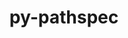 ---
title: "py-pathspec"
layout: cache
categories: [package, v0.18]
meta: {"versions": ["0.9.0"], "compilers": ["gcc@=7.5.0"], "oss": ["ubuntu18.04"], "platforms": ["linux"], "targets": ["x86_64"], "stacks": ["e4s"], "num_specs": 4, "num_specs_by_stack": {"e4s": 4}}
spec_details: [{"hash": "5maft4cki66d4aey2p35kwuuqvtd57fw", "compiler": "gcc@=7.5.0", "versions": ["0.9.0"], "os": "ubuntu18.04", "platform": "linux", "target": "x86_64", "variants": [], "stacks": ["e4s"], "size": "-", "tarball": "https://binaries.spack.io/releases/v0.18/build_cache/linux-ubuntu18.04-x86_64/gcc-7.5.0/py-pathspec-0.9.0/linux-ubuntu18.04-x86_64-gcc-7.5.0-py-pathspec-0.9.0-5maft4cki66d4aey2p35kwuuqvtd57fw.spack"}, {"hash": "dmpftlc5vzbzjqyhnfl7lgx27sv5rknp", "compiler": "gcc@=7.5.0", "versions": ["0.9.0"], "os": "ubuntu18.04", "platform": "linux", "target": "x86_64", "variants": [], "stacks": ["e4s"], "size": "-", "tarball": "https://binaries.spack.io/releases/v0.18/build_cache/linux-ubuntu18.04-x86_64/gcc-7.5.0/py-pathspec-0.9.0/linux-ubuntu18.04-x86_64-gcc-7.5.0-py-pathspec-0.9.0-dmpftlc5vzbzjqyhnfl7lgx27sv5rknp.spack"}, {"hash": "7xyao5d74gq2re2rbr4ztqlu7bjdglef", "compiler": "gcc@=7.5.0", "versions": ["0.9.0"], "os": "ubuntu18.04", "platform": "linux", "target": "x86_64", "variants": [], "stacks": ["e4s"], "size": "-", "tarball": "https://binaries.spack.io/releases/v0.18/build_cache/linux-ubuntu18.04-x86_64/gcc-7.5.0/py-pathspec-0.9.0/linux-ubuntu18.04-x86_64-gcc-7.5.0-py-pathspec-0.9.0-7xyao5d74gq2re2rbr4ztqlu7bjdglef.spack"}, {"hash": "ynhlqi4yisruvokrnuqfvwiq5h45qctz", "compiler": "gcc@=7.5.0", "versions": ["0.9.0"], "os": "ubuntu18.04", "platform": "linux", "target": "x86_64", "variants": [], "stacks": ["e4s"], "size": "-", "tarball": "https://binaries.spack.io/releases/v0.18/build_cache/linux-ubuntu18.04-x86_64/gcc-7.5.0/py-pathspec-0.9.0/linux-ubuntu18.04-x86_64-gcc-7.5.0-py-pathspec-0.9.0-ynhlqi4yisruvokrnuqfvwiq5h45qctz.spack"}]
---